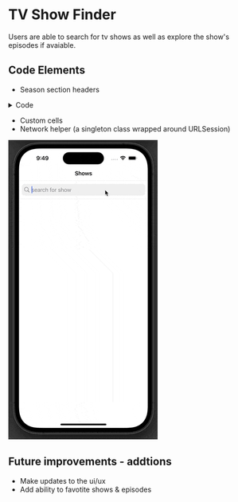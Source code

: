# TV Show Finder
Users are able to search for tv shows as well as explore the show's episodes if avaiable.

## Code Elements 
- Season section headers

<details>
<summary>Code</summary>

``` Swift
private func getSeasonSections() {
        let sortedEpisodes = episodes.sorted { $0.season < $1.season }
        let uniqueSeasons = Set(sortedEpisodes.map { $0.season })
        var sections = Array(repeating: [Episode](), count: uniqueSeasons.count)
        var currentIndex = 0
        var currentSeason = sortedEpisodes.first?.season ?? 0
        
        for episode in sortedEpisodes {
            if episode.season == currentSeason {
                sections[currentIndex].append(episode)
            } else {
                currentIndex += 1
                currentSeason = episode.season
                sections[currentIndex].append(episode)
            }
        }
        seasonSections = sections
    }
```
</details>
    
- Custom cells
- Network helper (a singleton class wrapped around URLSession)


![tvGif](Assets/TVShow.gif)

## Future improvements - addtions 
- Make updates to the ui/ux
- Add ability to favotite shows & episodes 
